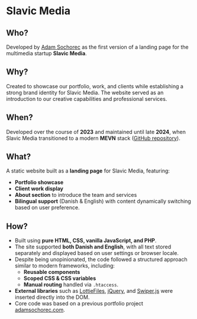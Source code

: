 # Slavic Media  

## Who?  
Developed by [Adam Sochorec](https://www.linkedin.com/in/adamsochorec) as the first version of a landing page for the multimedia startup **Slavic Media**.  

## Why?  
Created to showcase our portfolio, work, and clients while establishing a strong brand identity for Slavic Media. The website served as an introduction to our creative capabilities and professional services.  

## When?  
Developed over the course of **2023** and maintained until late **2024**, when Slavic Media transitioned to a modern **MEVN** stack ([GitHub repository](https://github.com/adamsochorec/slavic.media)).  

## What?  
A static website built as a **landing page** for Slavic Media, featuring:  
- **Portfolio showcase**  
- **Client work display**  
- **About section** to introduce the team and services  
- **Bilingual support** (Danish & English) with content dynamically switching based on user preference.  

## How?  
- Built using **pure HTML, CSS, vanilla JavaScript, and PHP**.  
- The site supported **both Danish and English**, with all text stored separately and displayed based on user settings or browser locale.  
- Despite being unopinionated, the code followed a structured approach similar to modern frameworks, including:  
  - **Reusable components**  
  - **Scoped CSS & CSS variables**  
  - **Manual routing** handled via `.htaccess`.  
- **External libraries** such as [LottieFiles](https://lottiefiles.com/), [jQuery](https://jquery.com/), and [Swiper.js](https://swiperjs.com/) were inserted directly into the DOM.  
- Core code was based on a previous portfolio project [adamsochorec.com](https://github.com/adamsochorec/adamsochorec.com).  
